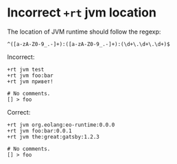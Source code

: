 # Incorrect `+rt` jvm location

The location of JVM runtime should follow the regexp:

```regexp
^([a-zA-Z0-9_.-]+):([a-zA-Z0-9_.-]+):(\d+\.\d+\.\d+)$
```

Incorrect:

```eo
+rt jvm test
+rt jvm foo:bar
+rt jvm привет!

# No comments.
[] > foo
```

Correct:

```eo
+rt jvm org.eolang:eo-runtime:0.0.0
+rt jvm foo:bar:0.0.1
+rt jvm the:great:gatsby:1.2.3

# No comments.
[] > foo
```
